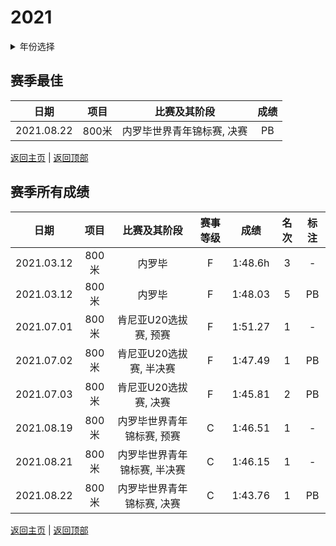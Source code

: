 # 2021

<details>
<summary>年份选择</summary>

- [2024](./2024.md)

- [2023](./2023.md)

- [2022](./2022.md)

- [2021](./2021.md)

</details>

## 赛季最佳

|    日期    | 项目  |        比赛及其阶段        | 成绩 |
| :--------: | :---: | :------------------------: | :--: |
| 2021.08.22 | 800米 | 内罗毕世界青年锦标赛, 决赛 |  PB  |

[返回主页](../Profile.md) | [返回顶部](#2021)

## 赛季所有成绩

|    日期    | 项目  |         比赛及其阶段         | 赛事等级 |  成绩   | 名次 | 标注 |
| :--------: | :---: | :--------------------------: | :------: | :-----: | :--: | :--: |
| 2021.03.12 | 800米 |            内罗毕            |    F     | 1:48.6h |  3   |  -   |
| 2021.03.12 | 800米 |            内罗毕            |    F     | 1:48.03 |  5   |  PB  |
| 2021.07.01 | 800米 |    肯尼亚U20选拔赛, 预赛     |    F     | 1:51.27 |  1   |  -   |
| 2021.07.02 | 800米 |   肯尼亚U20选拔赛, 半决赛    |    F     | 1:47.49 |  1   |  PB  |
| 2021.07.03 | 800米 |    肯尼亚U20选拔赛, 决赛     |    F     | 1:45.81 |  2   |  PB  |
| 2021.08.19 | 800米 |  内罗毕世界青年锦标赛, 预赛  |    C     | 1:46.51 |  1   |  -   |
| 2021.08.21 | 800米 | 内罗毕世界青年锦标赛, 半决赛 |    C     | 1:46.15 |  1   |  -   |
| 2021.08.22 | 800米 |  内罗毕世界青年锦标赛, 决赛  |    C     | 1:43.76 |  1   |  PB  |

[返回主页](../Profile.md) | [返回顶部](#2021)

